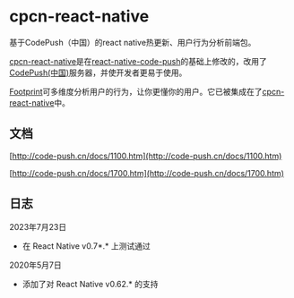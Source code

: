 # cpcn-react-native
基于CodePush（中国）的react native热更新、用户行为分析前端包。

[cpcn-react-native](https://github.com/caoyongfeng0214/cpcn-react-native)是在[react-native-code-push](https://github.com/Microsoft/react-native-code-push)的基础上修改的，改用了[CodePush(中国)](http://code-push.cn)服务器，并使开发者更易于使用。

[Footprint](http://code-push.cn/docs/1700.htm)可多维度分析用户的行为，让你更懂你的用户。它已被集成在了[cpcn-react-native](http://code-push.cn/docs/1100.htm)中。

## 文档
[http://code-push.cn/docs/1100.htm](http://code-push.cn/docs/1100.htm)

[http://code-push.cn/docs/1700.htm](http://code-push.cn/docs/1700.htm)

## 日志
2023年7月23日
* 在 React Native v0.7*.* 上测试通过

2020年5月7日
* 添加了对 React Native v0.62.* 的支持
